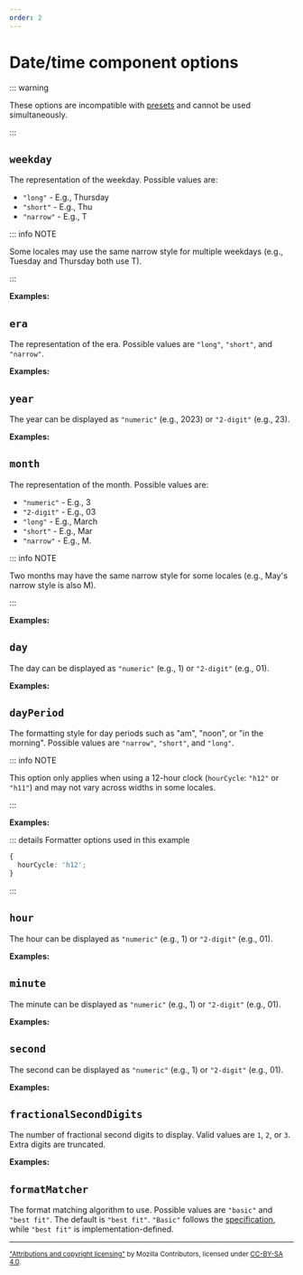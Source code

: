 ```yaml
---
order: 2
---
```


# Date/time component options

<script setup>
import { dateTimeFormatter } from '@localizer/all';

const dateInputs = () => [
  ['1980-06-19 00:05:31', new Date("1980-06-19 00:05:31")],
  ['2020-10-02 23:59:01', new Date("2020-10-02 23:59:01")],
];
</script>

::: warning

These options are incompatible with [presets](./presets.md) and cannot be used simultaneously.

:::

## `weekday`

The representation of the weekday. Possible values are:

- `"long"` - E.g., Thursday
- `"short"` - E.g., Thu
- `"narrow"` - E.g., T

::: info NOTE

Some locales may use the same narrow style for multiple weekdays (e.g., Tuesday and Thursday both use T).

:::

**Examples:**

<OptionsDemo option="weekday" :values="['long', 'short', 'narrow']" :factory=dateTimeFormatter :inputs=dateInputs />

## `era`

The representation of the era. Possible values are `"long"`, `"short"`, and `"narrow"`.

**Examples:**

<OptionsDemo option="era" :values="['long', 'short', 'narrow']" :factory=dateTimeFormatter :inputs=dateInputs />

## `year`

The year can be displayed as `"numeric"` (e.g., 2023) or `"2-digit"` (e.g., 23).

**Examples:**

<OptionsDemo option="year" :values="['numeric', '2-digit']" :factory=dateTimeFormatter :inputs=dateInputs />

## `month`

The representation of the month. Possible values are:

- `"numeric"` - E.g., 3
- `"2-digit"` - E.g., 03
- `"long"` - E.g., March
- `"short"` - E.g., Mar
- `"narrow"` - E.g., M.

::: info NOTE

Two months may have the same narrow style for some locales (e.g., May's narrow style is also M).

:::

**Examples:**

<OptionsDemo option="month" :values="['numeric', '2-digit', 'long', 'short', 'narrow']" :factory=dateTimeFormatter :inputs=dateInputs />

## `day`

The day can be displayed as `"numeric"` (e.g., 1) or `"2-digit"` (e.g., 01).

**Examples:**

<OptionsDemo option="day" :values="['numeric', '2-digit']" :factory=dateTimeFormatter :inputs=dateInputs />

## `dayPeriod`

The formatting style for day periods such as "am", "noon", or "in the morning". Possible values are `"narrow"`, `"short"`, and `"long"`.

::: info NOTE

This option only applies when using a 12-hour clock (`hourCycle`: `"h12"` or `"h11"`) and may not vary across widths in some locales.

:::

**Examples:**

::: details Formatter options used in this example

```typescript
{
  hourCycle: 'h12';
}
```

:::

<OptionsDemo option="dayPeriod" :values="['narrow', 'short', 'long']" :defaultOptions="{ hourCycle: 'h12' }" :factory=dateTimeFormatter :inputs=dateInputs />

## `hour`

The hour can be displayed as `"numeric"` (e.g., 1) or `"2-digit"` (e.g., 01).

**Examples:**

<OptionsDemo option="hour" :values="['numeric', '2-digit']" :factory=dateTimeFormatter :inputs=dateInputs />

## `minute`

The minute can be displayed as `"numeric"` (e.g., 1) or `"2-digit"` (e.g., 01).

**Examples:**

<OptionsDemo option="minute" :values="['numeric', '2-digit']" :factory=dateTimeFormatter :inputs=dateInputs />

## `second`

The second can be displayed as `"numeric"` (e.g., 1) or `"2-digit"` (e.g., 01).

**Examples:**

<OptionsDemo option="second" :values="['numeric', '2-digit']" :factory=dateTimeFormatter :inputs=dateInputs />

## `fractionalSecondDigits`

The number of fractional second digits to display. Valid values are `1`, `2`, or `3`. Extra digits are truncated.

**Examples:**

<OptionsDemo option="fractionalSecondDigits" :values="[1, 2, 3]" :factory=dateTimeFormatter :inputs=dateInputs />

## `formatMatcher`

The format matching algorithm to use. Possible values are `"basic"` and `"best fit"`. The default is `"best fit"`. `"Basic"` follows the [specification](https://tc39.es/ecma402/#sec-basicformatmatcher), while `"best fit"` is implementation-defined.

---

<small>

["Attributions and copyright licensing"](https://developer.mozilla.org/en-US/docs/MDN/Writing_guidelines/Attrib_copyright_license) by Mozilla Contributors, licensed under [CC-BY-SA 4.0](https://creativecommons.org/licenses/by-sa/4.0/).

</small>
